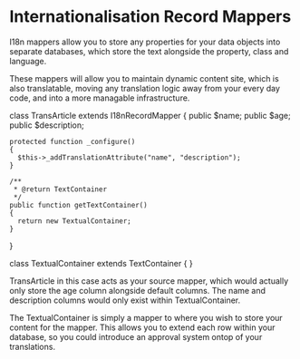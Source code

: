 Internationalisation Record Mappers
==

I18n mappers allow you to store any properties for your data objects into
separate databases, which store the text alongside the property, class and
language.

These mappers will allow you to maintain dynamic content site, which is also
translatable, moving any translation logic away from your every day code, and
into a more managable infrastructure.

  class TransArticle extends I18nRecordMapper
  {
    public $name;
    public $age;
    public $description;

    protected function _configure()
    {
      $this->_addTranslationAttribute("name", "description");
    }

    /**
     * @return TextContainer
     */
    public function getTextContainer()
    {
      return new TextualContainer;
    }
  }

  class TextualContainer extends TextContainer
  {
  }

TransArticle in this case acts as your source mapper, which would actually only
 store the age column alongside default columns.  The name and description columns
 would only exist within TextualContainer.

The TextualContainer is simply a mapper to where you wish to store your content
for the mapper.  This allows you to extend each row within your database, so
you could introduce an approval system ontop of your translations.
